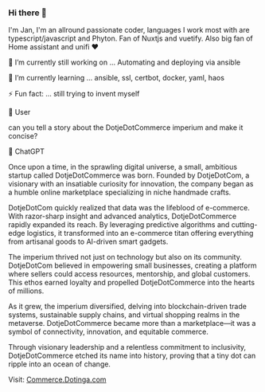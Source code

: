 ### Hi there 👋

I'm Jan, I'm an allround passionate coder, languages I work most with are typescript/javascript and Phyton.
Fan of Nuxtjs and vuetify. Also big fan of Home assistant and unifi ❤️

🔭 I’m currently still working on ... Automating and deploying via ansible

🌱 I’m currently learning ... ansible, ssl, certbot, docker, yaml, haos

⚡ Fun fact: ... still trying to invent myself

🤔 User

can you tell a story about the DotjeDotCommerce imperium and make it concise?

💬 ChatGPT

Once upon a time, in the sprawling digital universe, a small, ambitious startup called DotjeDotCommerce was born. Founded by DotjeDotCom, a visionary with an insatiable curiosity for innovation, the company began as a humble online marketplace specializing in niche handmade crafts.

DotjeDotCom quickly realized that data was the lifeblood of e-commerce. With razor-sharp insight and advanced analytics, DotjeDotCommerce rapidly expanded its reach. By leveraging predictive algorithms and cutting-edge logistics, it transformed into an e-commerce titan offering everything from artisanal goods to AI-driven smart gadgets.

The imperium thrived not just on technology but also on its community. DotjeDotCom believed in empowering small businesses, creating a platform where sellers could access resources, mentorship, and global customers. This ethos earned loyalty and propelled DotjeDotCommerce into the hearts of millions.

As it grew, the imperium diversified, delving into blockchain-driven trade systems, sustainable supply chains, and virtual shopping realms in the metaverse. DotjeDotCommerce became more than a marketplace—it was a symbol of connectivity, innovation, and equitable commerce.

Through visionary leadership and a relentless commitment to inclusivity, DotjeDotCommerce etched its name into history, proving that a tiny dot can ripple into an ocean of change.

Visit: 
[Commerce.Dotinga.com](https://commerce.dotinga.com)
